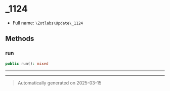 
# _1124





* Full name: `\Zotlabs\Update\_1124`




## Methods


### run



```php
public run(): mixed
```












***


***
> Automatically generated on 2025-03-15
